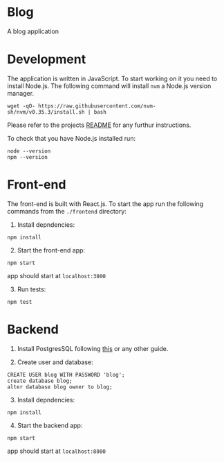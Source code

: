 # Blog

A blog application

# Development

The application is written in JavaScript. To start working on it you need to install Node.js. The following command will install `nvm` a Node.js version manager.

```
wget -qO- https://raw.githubusercontent.com/nvm-sh/nvm/v0.35.3/install.sh | bash
```

Please refer to the projects [README](https://github.com/nvm-sh/nvm#installing-and-updating) for any furthur instructions.

To check that you have Node.js installed run:

```
node --version
npm --version
```

# Front-end

The front-end is built with React.js. To start the app run the following commands from the `./frontend` directory:

1. Install depndencies:
```
npm install
```

2. Start the front-end app:
```
npm start
```
app should start at `localhost:3000`

3. Run tests:
```
npm test
```

# Backend

1. Install PostgresSQL following [this](https://wiki.postgresql.org/wiki/Detailed_installation_guides) or any other guide.

2. Create user and database:
```
CREATE USER blog WITH PASSWORD 'blog';
create database blog;
alter database blog owner to blog;
```

3. Install depndencies:
```
npm install
```

4. Start the backend app:
```
npm start
```
app should start at `localhost:8000`